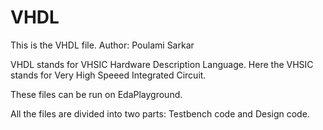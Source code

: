 # VHDL 
This is the VHDL file.   Author: Poulami Sarkar

VHDL stands for VHSIC Hardware Description Language. Here the VHSIC stands for Very High Speeed Integrated Circuit.

These files can be run on EdaPlayground.

All the files are divided into two parts: Testbench code and Design code.
